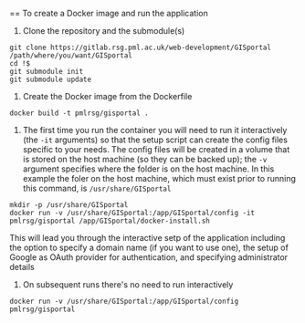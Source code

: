 == To create a Docker image and run the application

1. Clone the repository and the submodule(s)
```
git clone https://gitlab.rsg.pml.ac.uk/web-development/GISportal /path/where/you/want/GISportal
cd !$
git submodule init
git submodule update
```
1. Create the Docker image from the Dockerfile
```
docker build -t pmlrsg/gisportal .
```
1. The first time you run the container you will need to run it interactively (the `-it` arguments) so that the setup script can create the config files specific to your needs. The config files will be created in a volume that is stored on the host machine (so they can be backed up); the `-v` argument specifies where the folder is on the host machine. In this example the foler on the host machine, which must exist prior to running this command, is `/usr/share/GISportal`
```
mkdir -p /usr/share/GISportal
docker run -v /usr/share/GISportal:/app/GISportal/config -it pmlrsg/gisportal /app/GISportal/docker-install.sh
```
This will lead you through the interactive setp of the application including the option to specify a domain name (if you want to use one), the setup of Google as OAuth provider for authentication, and specifying administrator details
1. On subsequent runs there's no need to run interactively
```
docker run -v /usr/share/GISportal:/app/GISportal/config pmlrsg/gisportal
```
